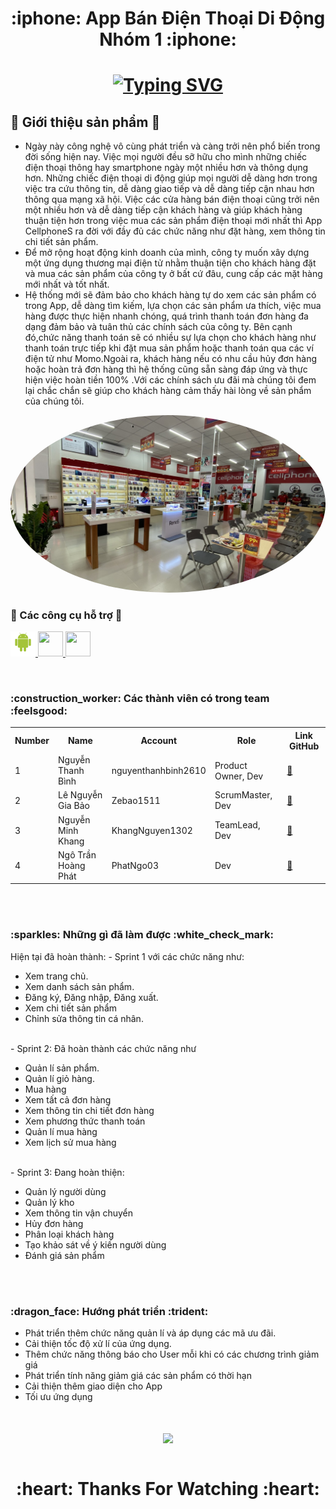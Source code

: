 <h1>
  <style>
    h1{
      display: flex;
      text-align:center;
      justify-content:center;
    }
  </style>
  :iphone: App Bán Điện Thoại Di Động Nhóm 1 :iphone:
</h1>
<h1 align="center">
  <a href="https://git.io/typing-svg"><img src="https://readme-typing-svg.herokuapp.com?font=Anton&weight=900&size=32&pause=1000&color=F70000&background=FFFFFF00&random=false&width=1000&height=60&lines=Welcome+you+to+our+company%3A+Schannel+with+CellphoneS+App" alt="Typing SVG" /></a>
</h1>


## :closed_book: Giới thiệu sản phẩm :green_book:
  - Ngày này công nghệ vô cùng phát triển và càng trởi nên phổ biến trong đời sống hiện nay. Việc mọi người đều sỡ hữu cho mình những chiếc điện thoại thông hay smartphone ngày một nhiều hơn và thông dụng hơn. Những chiếc điện thoại di động giúp mọi người dễ dàng hơn trong việc tra cứu thông tin, dễ dàng giao tiếp và dễ dàng tiếp cận nhau hơn thông qua mạng xã hội. Việc các cửa hàng bán điện thoại cũng trởi nên một nhiều hơn và dễ dàng tiếp cận khách hàng và giúp khách hàng thuận tiện hơn trong việc mua các sản phẩm điện thoại mới nhất thì App CellphoneS ra đời với đầy đủ các chức năng như đặt hàng, xem thông tin chi tiết sản phẩm.
  - Để mở rộng hoạt động kinh doanh của mình, công ty muốn xây dựng một ứng dụng thương mại điện tử nhằm thuận tiện cho khách hàng đặt và mua các sản phẩm của công ty ở bất cứ đâu, cung cấp các mặt hàng mới nhất và tốt nhất.
  - Hệ thống mới sẽ đảm bảo cho khách hàng tự do xem các sản phẩm có trong  App, dễ dàng tìm kiếm, lựa chọn các sản phẩm ưa thích, việc mua hàng được thực hiện nhanh chóng, quá trình thanh toán đơn hàng đa dạng đảm bảo và tuân thủ các chính sách của công ty. Bên cạnh đó,chức năng thanh toán sẽ có nhiều sự lựa chọn cho khách hàng như thanh toán trực tiếp khi đặt mua sản phẩm hoặc thanh toán qua các ví điện tử như Momo.Ngoài ra, khách hàng nếu có nhu cầu hủy đơn hàng hoặc hoàn trả đơn hàng thì hệ thống cũng sẵn sàng đáp ứng và thực hiện việc hoàn tiền 100% .Với các chính sách ưu đãi mà chúng tôi đem lại chắc chắn sẽ giúp cho khách hàng cảm thấy hài lòng về sản phẩm của chúng tôi.
<img src="cellphones.jpg" style="border-radius:50%" />
<br/>
<h3>🎨 Các công cụ hỗ trợ 🔧</h3>
<p align = "left">
  <a href="https://developer.android.com/studio" target ="_blank" rel="moreferrer"><img src="https://github.com/devicons/devicon/blob/master/icons/android/android-original-wordmark.svg" atl="andorid" width="40" height = "40"/>
  </a>
  <a href="https://firebase.google.com/?gad=1&gclid=CjwKCAjwysipBhBXEiwApJOcu_zqNv95jDB83Ghmir3J-m8zj4N2fCoE9dRUsf8ejJgxlpGM3J2yhxoCIOwQAvD_BwE&gclsrc=aw.ds" target="_blank" rel="moreferrer">
    <img src="https://www.vectorlogo.zone/logos/firebase/firebase-icon.svg" alth="firebase" width="40" height="40"/>
  </a>
  <a href="https://github.com/" target="_blank" rel="moreferrer">
    <img src="https://www.vectorlogo.zone/logos/github/github-tile.svg" alth="Github" width="40" height="40"/>
  </a>
</p>
<br/>
<h3>:construction_worker: Các thành viên có trong team :feelsgood:</h3>
 <table style="text-decoration:none" class="members">
        <tr>
            <th>Number</th>
            <th>Name</th>
            <th>Account</th>
            <th>Role</th>
            <th>Link GitHub</th>
        </tr>
        <tr>
            <td>1</td>
            <td>Nguyễn Thanh Bình</td>
            <td>nguyenthanhbinh2610</td>
            <td>Product Owner, Dev</td>
            <td><a href="https://github.com/nguyenthanhbinh2610">🐩</a></td>
        </tr>
        <tr>
            <td>2</td>
            <td>Lê Nguyễn Gia Bảo</td>
            <td>Zebao1511</td>
            <td>ScrumMaster, Dev</td>
            <td><a href="https://github.com/Zebao1511">🐉</a></td>
        </tr>
        <tr>
            <td>3</td>
            <td>Nguyễn Minh Khang</td>
            <td>KhangNguyen1302</td>
            <td>TeamLead, Dev</td>
            <td><a href="https://github.com/KhanKhan1302">🦏</a></td>
        </tr>
       <tr>
            <td>4</td>
            <td>Ngô Trần Hoàng Phát</td>
            <td>PhatNgo03</td>
            <td>Dev</td>
            <td><a href="https://github.com/PhatNgo03">🦅</a></tf>
        </tr>
    </table>
<br/>
<br/>
<h3>:sparkles: Những gì đã làm được :white_check_mark:</h3>
Hiện tại đã hoàn thành: 
- Sprint 1 với các chức năng như:
  <ul>
     <li>Xem trang chủ.</li>
     <li>Xem danh sách sản phẩm.</li>
     <li>Đăng ký, Đăng nhập, Đăng xuất.</li>
     <li>Xem chi tiết sản phẩm</li>
     <li>Chỉnh sửa thông tin cá nhân.</li>
  </ul>
  <br/>
- Sprint 2: Đã hoàn thành các chức năng như
  <ul>
     <li>Quản lí sản phẩm.</li>
     <li>Quản lí giỏ hàng.</li>
     <li>Mua hàng</li>
     <li>Xem tất cả đơn hàng</li>
     <li>Xem thông tin chi tiết đơn hàng</li>
     <li>Xem phương thức thanh toán</li>
     <li>Quản lí mua hàng</li>
     <li>Xem lịch sử mua hàng</li>
  </ul>
  <br/>
- Sprint 3: Đang hoàn thiện:
  <ul>
     <li>Quản lý người dùng</li>
     <li>Quản lý kho</li>
     <li>Xem thông tin vận chuyển</li>
     <li>Hủy đơn hàng</li>
     <li>Phân loại khách hàng</li>
     <li>Tạo khảo sát về ý kiến người dùng</li>
     <li>Đánh giá sản phẩm</li>
  </ul>
<br/>
<br/>
<h3>:dragon_face: Hướng phát triển :trident:</h3>
<ul>
   <li>Phát triển thêm chức năng quản lí và áp dụng các mã ưu đãi.</li>
   <li>Cải thiện tốc độ xử lí của ứng dụng.</li>
   <li>Thêm chức năng thông báo cho User mỗi khi có các chương trình giảm giá</li>
   <li>Phát triển tính năng giảm giá các sản phẩm có thời hạn</li>
   <li>Cải thiện thêm giao diện cho App</li>
   <li>Tối ưu ứng dụng</li>
</ul>
<br/>
<br/>
<div align="center">
  <img align="center" src="https://user-images.githubusercontent.com/74038190/225813708-98b745f2-7d22-48cf-9150-083f1b00d6c9.gif" width="800"/>
</div>
<br/>
<h1 align="center"> :heart: Thanks For Watching :heart: </h2>



